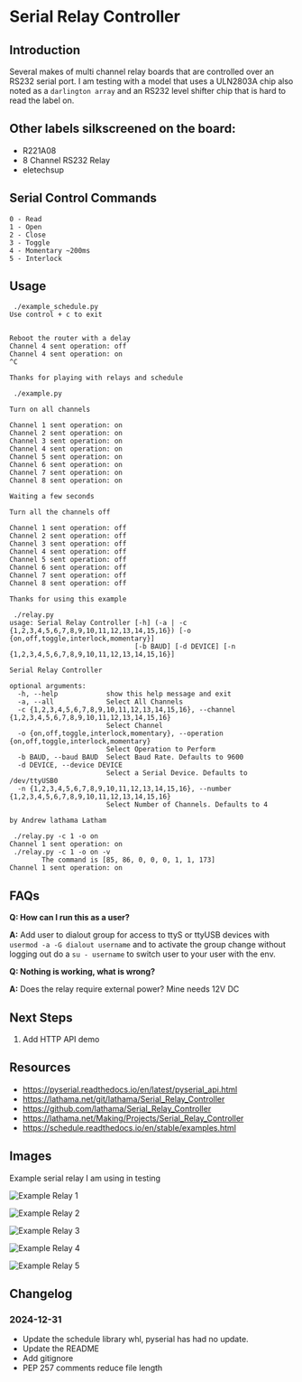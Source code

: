 # Serial Relay Controller

## Introduction

Several makes of multi channel relay boards that are controlled over an RS232
serial port. I am testing with a model that uses a ULN2803A chip also noted as
a `darlington array` and an RS232 level shifter chip that is hard to read the
label on.

## Other labels silkscreened on the board:

- R221A08
- 8 Channel RS232 Relay
- eletechsup

## Serial Control Commands

```
0 - Read
1 - Open
2 - Close
3 - Toggle
4 - Momentary ~200ms
5 - Interlock
```

## Usage

```
 ./example_schedule.py 
Use control + c to exit


Reboot the router with a delay
Channel 4 sent operation: off
Channel 4 sent operation: on
^C

Thanks for playing with relays and schedule
```

```
 ./example.py 

Turn on all channels

Channel 1 sent operation: on
Channel 2 sent operation: on
Channel 3 sent operation: on
Channel 4 sent operation: on
Channel 5 sent operation: on
Channel 6 sent operation: on
Channel 7 sent operation: on
Channel 8 sent operation: on

Waiting a few seconds

Turn all the channels off

Channel 1 sent operation: off
Channel 2 sent operation: off
Channel 3 sent operation: off
Channel 4 sent operation: off
Channel 5 sent operation: off
Channel 6 sent operation: off
Channel 7 sent operation: off
Channel 8 sent operation: off

Thanks for using this example

```

```
 ./relay.py 
usage: Serial Relay Controller [-h] (-a | -c {1,2,3,4,5,6,7,8,9,10,11,12,13,14,15,16}) [-o {on,off,toggle,interlock,momentary}]
                               [-b BAUD] [-d DEVICE] [-n {1,2,3,4,5,6,7,8,9,10,11,12,13,14,15,16}]

Serial Relay Controller

optional arguments:
  -h, --help            show this help message and exit
  -a, --all             Select All Channels
  -c {1,2,3,4,5,6,7,8,9,10,11,12,13,14,15,16}, --channel {1,2,3,4,5,6,7,8,9,10,11,12,13,14,15,16}
                        Select Channel
  -o {on,off,toggle,interlock,momentary}, --operation {on,off,toggle,interlock,momentary}
                        Select Operation to Perform
  -b BAUD, --baud BAUD  Select Baud Rate. Defaults to 9600
  -d DEVICE, --device DEVICE
                        Select a Serial Device. Defaults to /dev/ttyUSB0
  -n {1,2,3,4,5,6,7,8,9,10,11,12,13,14,15,16}, --number {1,2,3,4,5,6,7,8,9,10,11,12,13,14,15,16}
                        Select Number of Channels. Defaults to 4

by Andrew lathama Latham
```

```
 ./relay.py -c 1 -o on
Channel 1 sent operation: on
 ./relay.py -c 1 -o on -v
        The command is [85, 86, 0, 0, 0, 1, 1, 173]
Channel 1 sent operation: on
```

## FAQs

**Q: How can I run this as a user?**

**A:** Add user to dialout group for access to ttyS or ttyUSB devices with
`usermod -a -G dialout username` and to activate the group change without
logging out do a `su - username` to switch user to your user with the env.

**Q: Nothing is working, what is wrong?**

**A:** Does the relay require external power? Mine needs 12V DC

## Next Steps

1. Add HTTP API demo

## Resources

- https://pyserial.readthedocs.io/en/latest/pyserial_api.html
- https://lathama.net/git/lathama/Serial_Relay_Controller
- https://github.com/lathama/Serial_Relay_Controller
- https://lathama.net/Making/Projects/Serial_Relay_Controller
- https://schedule.readthedocs.io/en/stable/examples.html

## Images

Example serial relay I am using in testing

![Example Relay 1](images/example_relay1.jpg "Example Relay 1")

![Example Relay 2](images/example_relay2.jpg "Example Relay 2")

![Example Relay 3](images/example_relay3.jpg "Example Relay 3")

![Example Relay 4](images/example_relay4.jpg "Example Relay 4")

![Example Relay 5](images/example_relay5.jpg "Example Relay 5")

## Changelog

### 2024-12-31

- Update the schedule library whl, pyserial has had no update.
- Update the README
- Add gitignore
- PEP 257 comments reduce file length
